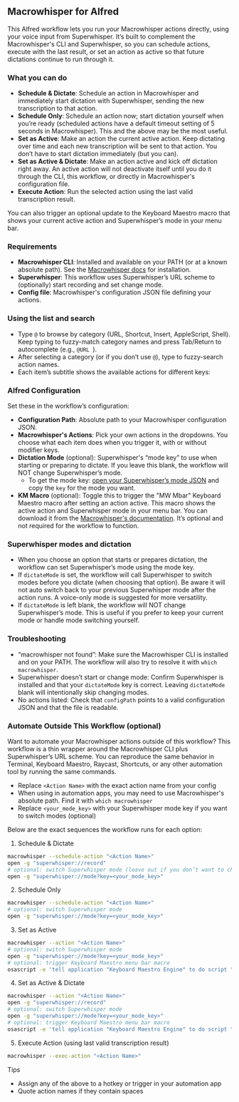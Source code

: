 ## Macrowhisper for Alfred

This Alfred workflow lets you run your Macrowhisper actions directly, using your voice input from Superwhisper. It’s built to complement the Macrowhisper's CLI and Superwhisper, so you can schedule actions, execute with the last result, or set an action as active so that future dictations continue to run through it.

### What you can do
- **Schedule & Dictate**: Schedule an action in Macrowhisper and immediately start dictation with Superwhisper, sending the new transcription to that action.
- **Schedule Only**: Schedule an action now; start dictation yourself when you’re ready (scheduled actions have a default timeout setting of 5 seconds in Macrowhisper). This and the above may be the most useful.
- **Set as Active**: Make an action the current active action. Keep dictating over time and each new transcription will be sent to that action. You don’t have to start dictation immediately (but you can).
- **Set as Active & Dictate**: Make an action active and kick off dictation right away. An active action will not deactivate itself until you do it through the CLI, this workflow, or directly in Macrowhisper's configuration file.
- **Execute Action**: Run the selected action using the last valid transcription result.

You can also trigger an optional update to the Keyboard Maestro macro that shows your current active action and Superwhisper’s mode in your menu bar.

### Requirements
- **Macrowhisper CLI**: Installed and available on your PATH (or at a known absolute path). See the [Macrowhisper docs](https://by.afadingthought.com/macrowhisper) for installation.
- **Superwhisper**: This workflow uses Superwhisper’s URL scheme to (optionally) start recording and set change mode.
- **Config file**: Macrowhisper's configuration JSON file defining your actions.
  
### Using the list and search
- Type `@` to browse by category (URL, Shortcut, Insert, AppleScript, Shell). Keep typing to fuzzy-match category names and press Tab/Return to autocomplete (e.g., `@URL `).
- After selecting a category (or if you don’t use `@`), type to fuzzy-search action names.
- Each item’s subtitle shows the available actions for different keys:

### Alfred Configuration
Set these in the workflow’s configuration:

- **Configuration Path**: Absolute path to your Macrowhisper configuration JSON.
- **Macrowhisper's Actions**: Pick your own actions in the dropdowns. You choose what each item does when you trigger it, with or without modifier keys.
- **Dictation Mode** (optional): Superwhisper's “mode key” to use when starting or preparing to dictate. If you leave this blank, the workflow will NOT change Superwhisper’s mode.
  - To get the mode key: [open your Superwhisper’s mode JSON](https://superwhisper.com/docs/modes/switching-modes#deep-links) and copy the `key` for the mode you want. 
- **KM Macro** (optional): Toggle this to trigger the "MW Mbar" Keyboard Maestro macro after setting an action active. This macro shows the active action and Superwhisper mode in your menu bar. You can download it from the [Macrowhisper's documentation](https://by.afadingthought.com/macrowhisper). It’s optional and not required for the workflow to function.

### Superwhisper modes and dictation
- When you choose an option that starts or prepares dictation, the workflow can set Superwhisper’s mode using the mode key.
- If `dictateMode` is set, the workflow will call Superwhisper to switch modes before you dictate (when choosing that option). Be aware it will not auto switch back to your previous Superwhisper mode after the action runs. A voice-only mode is suggested for more versatility.
- If `dictateMode` is left blank, the workflow will NOT change Superwhisper’s mode. This is useful if you prefer to keep your current mode or handle mode switching yourself.

### Troubleshooting
- “macrowhisper not found”: Make sure the Macrowhisper CLI is installed and on your PATH. The workflow will also try to resolve it with `which macrowhisper`.
- Superwhisper doesn’t start or change mode: Confirm Superwhisper is installed and that your `dictateMode` key is correct. Leaving `dictateMode` blank will intentionally skip changing modes.
- No actions listed: Check that `configPath` points to a valid configuration JSON and that the file is readable.

### Automate Outside This Workflow (optional)
Want to automate your Macrowhisper actions outside of this workflow? This workflow is a thin wrapper around the Macrowhisper CLI plus Superwhisper’s URL scheme. You can reproduce the same behavior in Terminal, Keyboard Maestro, Raycast, Shortcuts, or any other automation tool by running the same commands.

- Replace `<Action Name>` with the exact action name from your config
- When using in automation apps, you may need to use Macrowhisper's absolute path. Find it with `which macrowhisper`
- Replace `<your_mode_key>` with your Superwhisper mode key if you want to switch modes (optional)

Below are the exact sequences the workflow runs for each option:

1) Schedule & Dictate

```bash
macrowhisper --schedule-action "<Action Name>"
open -g "superwhisper://record"
# optional: switch Superwhisper mode (leave out if you don’t want to change modes)
open -g "superwhisper://mode?key=<your_mode_key>"
```

2) Schedule Only

```bash
macrowhisper --schedule-action "<Action Name>"
# optional: switch Superwhisper mode
open -g "superwhisper://mode?key=<your_mode_key>"
```

3) Set as Active

```bash
macrowhisper --action "<Action Name>"
# optional: switch Superwhisper mode
open -g "superwhisper://mode?key=<your_mode_key>"
# optional: trigger Keyboard Maestro menu bar macro
osascript -e 'tell application "Keyboard Maestro Engine" to do script "MW MBar"'
```

4) Set as Active & Dictate

```bash
macrowhisper --action "<Action Name>"
open -g "superwhisper://record"
# optional: switch Superwhisper mode
open -g "superwhisper://mode?key=<your_mode_key>"
# optional: trigger Keyboard Maestro menu bar macro
osascript -e 'tell application "Keyboard Maestro Engine" to do script "MW MBar"'
```

5) Execute Action (using last valid transcription result)

```bash
macrowhisper --exec-action "<Action Name>"
```

Tips
- Assign any of the above to a hotkey or trigger in your automation app
- Quote action names if they contain spaces